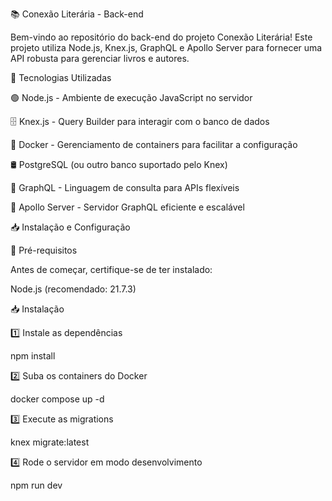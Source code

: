 📚 Conexão Literária - Back-end

Bem-vindo ao repositório do back-end do projeto Conexão Literária! Este projeto utiliza Node.js, Knex.js, GraphQL e Apollo Server para fornecer uma API robusta para gerenciar livros e autores.

🚀 Tecnologias Utilizadas

🟢 Node.js - Ambiente de execução JavaScript no servidor

🗄️ Knex.js - Query Builder para interagir com o banco de dados

🐳 Docker - Gerenciamento de containers para facilitar a configuração

🛢️ PostgreSQL (ou outro banco suportado pelo Knex)

🔗 GraphQL - Linguagem de consulta para APIs flexíveis

🚀 Apollo Server - Servidor GraphQL eficiente e escalável

📥 Instalação e Configuração

🔧 Pré-requisitos

Antes de começar, certifique-se de ter instalado:

Node.js (recomendado: 21.7.3)

📥 Instalação

1️⃣ Instale as dependências

npm install

2️⃣ Suba os containers do Docker

docker compose up -d

3️⃣ Execute as migrations

knex migrate:latest

4️⃣ Rode o servidor em modo desenvolvimento

npm run dev